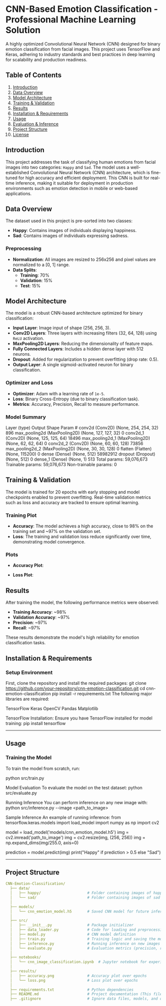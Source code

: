 # CNN-Based Emotion Classification - Professional Machine Learning Solution

A highly optimized Convolutional Neural Network (CNN) designed for binary emotion classification from facial images. This project uses TensorFlow and Keras, adhering to industry standards and best practices in deep learning for scalability and production readiness.

## Table of Contents

1. [Introduction](#introduction)
2. [Data Overview](#data-overview)
3. [Model Architecture](#model-architecture)
4. [Training & Validation](#training--validation)
5. [Results](#results)
6. [Installation & Requirements](#installation--requirements)
7. [Usage](#usage)
8. [Evaluation & Inference](#evaluation--inference)
9. [Project Structure](#project-structure)
10. [License](#license)

## Introduction

This project addresses the task of classifying human emotions from facial images into two categories: `Happy` and `Sad`. The model uses a well-established Convolutional Neural Network (CNN) architecture, which is fine-tuned for high accuracy and efficient deployment. This CNN is built for real-time inference, making it suitable for deployment in production environments such as emotion detection in mobile or web-based applications.

## Data Overview

The dataset used in this project is pre-sorted into two classes:
- **Happy**: Contains images of individuals displaying happiness.
- **Sad**: Contains images of individuals expressing sadness.

### Preprocessing
- **Normalization**: All images are resized to 256x256 and pixel values are normalized to a [0, 1] range.
- **Data Splits**:
  - **Training**: 70%
  - **Validation**: 15%
  - **Test**: 15%

## Model Architecture

The model is a robust CNN-based architecture optimized for binary classification:

- **Input Layer**: Image input of shape (256, 256, 3).
- **Conv2D Layers**: Three layers with increasing filters (32, 64, 128) using `ReLU` activation.
- **MaxPooling2D Layers**: Reducing the dimensionality of feature maps.
- **Fully Connected Layers**: Includes a hidden dense layer with 512 neurons.
- **Dropout**: Added for regularization to prevent overfitting (drop rate: 0.5).
- **Output Layer**: A single sigmoid-activated neuron for binary classification.

### Optimizer and Loss
- **Optimizer**: Adam with a learning rate of `1e-5`.
- **Loss**: Binary Cross-Entropy (due to binary classification task).
- **Metrics**: Accuracy, Precision, Recall to measure performance.

### Model Summary
Layer (type) Output Shape Param #
conv2d (Conv2D) (None, 254, 254, 32) 896
max_pooling2d (MaxPooling2D) (None, 127, 127, 32) 0
conv2d_1 (Conv2D) (None, 125, 125, 64) 18496
max_pooling2d_1 (MaxPooling2D) (None, 62, 62, 64) 0
conv2d_2 (Conv2D) (None, 60, 60, 128) 73856
max_pooling2d_2 (MaxPooling2D) (None, 30, 30, 128) 0
flatten (Flatten) (None, 115200) 0
dense (Dense) (None, 512) 58982912
dropout (Dropout) (None, 512) 0
dense_1 (Dense) (None, 1) 513
Total params: 59,076,673 Trainable params: 59,076,673 Non-trainable params: 0

## Training & Validation

The model is trained for 20 epochs with early stopping and model checkpoints enabled to prevent overfitting. Real-time validation metrics such as loss and accuracy are tracked to ensure optimal learning.

### Training Plot
- **Accuracy**: The model achieves a high accuracy, close to 98% on the training set and ~97% on the validation set.
- **Loss**: The training and validation loss reduce significantly over time, demonstrating model convergence.

### Plots
- **Accuracy Plot**:

  
- **Loss Plot**:


## Results

After training the model, the following performance metrics were observed:

- **Training Accuracy**: ~98%
- **Validation Accuracy**: ~97%
- **Precision**: ~97%
- **Recall**: ~97%

These results demonstrate the model's high reliability for emotion classification tasks.
## Installation & Requirements

### Setup Environment

First, clone the repository and install the required packages:
git clone https://github.com/your-repository/cnn-emotion-classification.git
cd cnn-emotion-classification
pip install -r requirements.txt
The following major libraries are required:

TensorFlow
Keras
OpenCV
Pandas
Matplotlib

TensorFlow Installation:
Ensure you have TensorFlow installed for model training:
pip install tensorflow

---
## Usage

### Training the Model

To train the model from scratch, run:


python src/train.py

Model Evaluation
To evaluate the model on the test dataset:
python src/evaluate.py

Running Inference
You can perform inference on any new image with:
python src/inference.py --image <path_to_image>

Sample Inference
An example of running inference:
from tensorflow.keras.models import load_model
import numpy as np
import cv2

model = load_model('models/cnn_emotion_model.h5')
img = cv2.imread('path_to_image')
img = cv2.resize(img, (256, 256))
img = np.expand_dims(img/255.0, axis=0)

prediction = model.predict(img)
print("Happy" if prediction > 0.5 else "Sad")


---
## Project Structure

```yaml
CNN-Emotion-Classification/
  ├── data/
  │   ├── happy/                     # Folder containing images of happy faces
  │   └── sad/                       # Folder containing images of sad faces
  │
  ├── models/
  │   └── cnn_emotion_model.h5       # Saved CNN model for future inference
  │
  ├── src/
  │   ├── __init__.py                # Package initializer
  │   ├── data_loader.py             # Code for loading and preprocessing data
  │   ├── model.py                   # CNN model definition
  │   ├── train.py                   # Training logic and saving the model
  │   ├── inference.py               # Running inference on new images
  │   └── evaluate.py                # Evaluation metrics (precision, recall, accuracy)
  │
  ├── notebooks/
  │   └── cnn_image_classification.ipynb  # Jupyter notebook for experimentation and analysis
  │
  ├── results/
  │   ├── accuracy.png               # Accuracy plot over epochs
  │   └── loss.png                   # Loss plot over epochs
  │
  ├── requirements.txt               # Python dependencies
  ├── README.md                      # Project documentation (This file)
  ├── .gitignore                     # Ignore data files, models, and other unnecessary files

